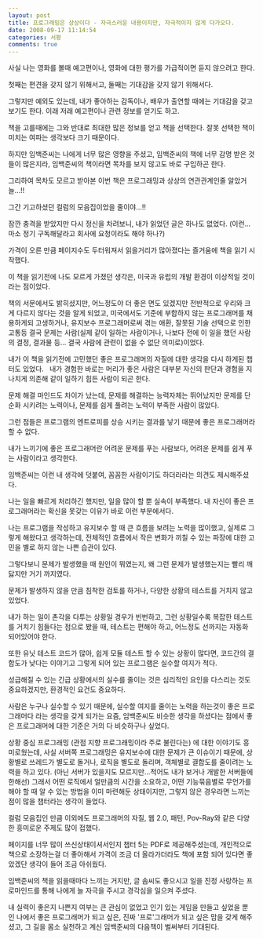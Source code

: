 ```yaml
---
layout: post
title: 프로그래밍은 상상이다 - 자극스러운 내용이지만, 자극적이지 않게 다가오다.
date: 2008-09-17 11:14:54
categories: 서평
comments: true
---
```


사실 나는 영화를 볼때 예고편이나, 영화에 대한 평가를 가급적이면 듣지 않으려고 한다.

첫째는 편견을 갖지 않기 위해서고, 둘째는 기대감을 갖지 않기 위해서다.

그렇지만 예외도 있는데, 내가 좋아하는 감독이나, 배우가 출연할 때에는 기대감을 갖고 보기도 한다. 이래 저래 예고편이나 관련 정보를 얻기도 하고.

책을 고를때에는 그와 반대로 최대한 많은 정보를 얻고 책을 선택한다. 잘못 선택한 책이 미치는 여파는 생각보다 크기 때문이다.

하지만 임백준씨는 나에게 너무 많은 영향을 주셨고, 임백준씨의 책에 너무 감명 받은 것들이 많은지라, 임백준씨의 책이라면 목차를 보지 않고도 바로 구입하곤 한다.

그리하여 목차도 모르고 받아본 이번 책은 프로그래밍과 상상의 연관관계인줄 알았거늘...!!

그간 기고하셨던 컬럼의 모음집이었을 줄이야...!!

잠깐 충격을 받았지만 다시 정신을 차려보니, 내가 읽었던 글은 하나도 없었다. (이런...마소 정기 구독해달라고 회사에 요청이라도 해야 하나?)

가격이 오른 만큼 페이지수도 두터워져서 읽을거리가 많아졌다는 즐거움에 책을 읽기 시작했다.

이 책을 읽기전에 나도 모르게 가졌던 생각은, 미국과 유럽의 개발 환경이 이상적일 것이라는 점이었다.

책의 서문에서도 밝히셨지만, 어느정도야 더 좋은 면도 있겠지만 전반적으로 우리와 크게 다르지 않다는 것을 알게 되었고, 미국에서도 기준에 부합하지 않는 프로그래머를 채용하게되 고생하거나, 유지보수 프로그래머로써 겪는 애환, 잘못된 기술 선택으로 인한 고통등 결국 문제는 사람(실제 같이 일하는 사람이거나, 나보다 전에 이 일을 했던 사람의 결정, 결과물 등... 결국 사람에 관련이 없을 수 없단 의미로)이었다.

내가 이 책을 읽기전에 고민했던 좋은 프로그래머의 자질에 대한 생각을 다시 하게된 챕터도 있었다.
 
내가 경험한 바로는 머리가 좋은 사람은 대부분 자신의 판단과 경험을 지나치게 의존해 같이 일하기 힘든 사람이 되곤 한다.

문제 해결 마인드도 차이가 났는데, 문제를 해결하는 능력자체는 뛰어났지만 문제를 단순화 시키려는 노력이나, 문제를 쉽게 풀려는 노력이 부족한 사람이 많았다.

그런 점들은 프로그램의 엔트로피를 상승 시키는 결과를 낳기 때문에 좋은 프로그래머라 할 수 없다.

내가 느끼기에 좋은 프로그래머란 어려운 문제를 푸는 사람보다, 어려운 문제를 쉽게 푸는 사람이라고 생각한다.

임백준씨는 이런 내 생각에 덧붙여, 꼼꼼한 사람이기도 하더라라는 의견도 제시해주셨다.

나는 일을 빠르게 처리하긴 했지만, 일을 많이 할 뿐 실속이 부족했다. 내 자신이 좋은 프로그래머라는 확신을 못갖는 이유가 바로 이런 부분에서다.

나는 프로그램을 작성하고 유지보수 할 때 큰 흐름을 보려는 노력을 많이했고, 실제로 그렇게 해왔다고 생각하는데, 전체적인 흐름에서 작은 변화가 끼칠 수 있는 파장에 대한 고민을 별로 하지 않는 나쁜 습관이 있다.

그렇다보니 문제가 발생했을 때 원인이 뭐였는지, 왜 그런 문제가 발생했는지는 빨리 깨닳지만 거기 까지였다.

문제가 발생하지 않을 만큼 침착한 검토를 하거나, 다양한 상황의 테스트를 거치지 않고 있었다.

내가 하는 일이 촌각을 다투는 상황일 경우가 빈번하고, 그런 상황일수록 복잡한 테스트를 거치기 힘들다는 점으로 봤을 때, 테스트는 편해야 하고, 어느정도 선까지는 자동화 되어있어야 한다.

또한 유닛 테스트 코드가 많아, 쉽게 모듈 테스트 할 수 있는 상황이 많다면, 코드간의 결합도가 낮다는 이야기고 그렇게 되어 있는 프로그램은 실수할 여지가 적다.

성급해질 수 있는 긴급 상황에서의 실수를 줄이는 것은 심리적인 요인을 다스리는 것도 중요하겠지만, 환경적인 요건도 중요하다.

사람은 누구나 실수할 수 있기 때문에, 실수할 여지를 줄이는 노력을 하는것이 좋은 프로그래머다 라는 생각을 갖게 되가는 요즘, 임백준씨도 비슷한 생각을 하셨다는 점에서 좋은 프로그래머에 대한 기준은 거의 다 비슷하구나 싶었다.

상황 중심 프로그래밍 (관점 지향 프로그래밍이라 주로 불린다는) 에 대한 이야기도 흥미로웠는데, 사실 서버쪽 프로그래밍은 유지보수에 대한 문제가 큰 이슈이기 때문에, 상황별로 쓰레드가 별도로 돌거나, 로직을 별도로 돌리며, 객체별로 결합도를 줄이려는 노력을 하고 있다. (아닌 서버가 있을지도 모르지만...적어도 내가 보거나 개발한 서버들에 한해선) 그래서 어떤 로직에서 얼만큼의 시간을 소요하고, 어떤 기능묶음별로 무언가를 해야 할 때 알 수 있는 방법을 이미 마련해둔 상태이지만, 그렇지 않은 경우라면 느끼는 점이 많을 챕터라는 생각이 들었다.

컬럼 모음집인 만큼 이외에도 프로그래머의 자질, 웹 2.0, 패턴, Pov-Ray와 같은 다양한 흥미로운 주제도 많이 접했다.

페이지를 너무 많이 쓰신상태이셔서인지 챕터 5는 PDF로 제공해주셨는데, 개인적으로 책으로 소장하는걸 더 좋아해서 가격이 조금 더 올라가더라도 책에 포함 되어 있다면 좋았겠단 생각이 들어 조금 아쉬웠다.

임백준씨의 책을 읽을때마다 느끼는 거지만, 글 솜씨도 좋으시고 일을 진정 사랑하는 프로마인드를 통해 나에게 늘 자극을 주시고 경각심을 일으켜 주셨다.

내 실력이 좋은지 나쁜지 여부는 큰 관심이 없었고 인기 있는 게임을 만들고 싶었을 뿐인 나에서 좋은 프로그래머가 되고 싶은, 진짜 '프로'그래머가 되고 싶은 맘을 갖게 해주셨고, 그 길을 몸소 실천하고 계신 임백준씨의 다음책이 벌써부터 기대된다.
